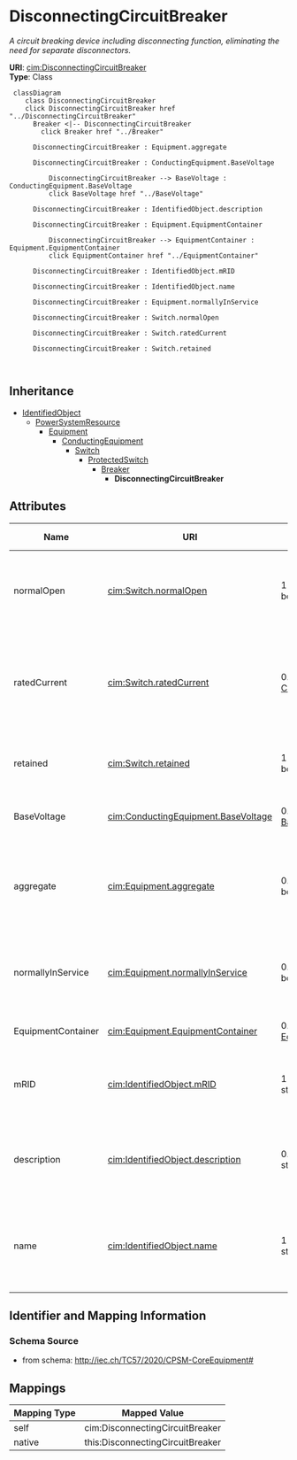 # DisconnectingCircuitBreaker


_A circuit breaking device including disconnecting function, eliminating the need for separate disconnectors._





**URI**: [cim:DisconnectingCircuitBreaker](http://iec.ch/TC57/CIM100#DisconnectingCircuitBreaker)<br />
**Type**: Class




```mermaid
 classDiagram
    class DisconnectingCircuitBreaker
    click DisconnectingCircuitBreaker href "../DisconnectingCircuitBreaker"
      Breaker <|-- DisconnectingCircuitBreaker
        click Breaker href "../Breaker"
      
      DisconnectingCircuitBreaker : Equipment.aggregate
        
      DisconnectingCircuitBreaker : ConductingEquipment.BaseVoltage
        
          DisconnectingCircuitBreaker --> BaseVoltage : ConductingEquipment.BaseVoltage
          click BaseVoltage href "../BaseVoltage"
        
      DisconnectingCircuitBreaker : IdentifiedObject.description
        
      DisconnectingCircuitBreaker : Equipment.EquipmentContainer
        
          DisconnectingCircuitBreaker --> EquipmentContainer : Equipment.EquipmentContainer
          click EquipmentContainer href "../EquipmentContainer"
        
      DisconnectingCircuitBreaker : IdentifiedObject.mRID
        
      DisconnectingCircuitBreaker : IdentifiedObject.name
        
      DisconnectingCircuitBreaker : Equipment.normallyInService
        
      DisconnectingCircuitBreaker : Switch.normalOpen
        
      DisconnectingCircuitBreaker : Switch.ratedCurrent
        
      DisconnectingCircuitBreaker : Switch.retained
        
      
```





## Inheritance
* [IdentifiedObject](IdentifiedObject.md)
    * [PowerSystemResource](PowerSystemResource.md)
        * [Equipment](Equipment.md)
            * [ConductingEquipment](ConductingEquipment.md)
                * [Switch](Switch.md)
                    * [ProtectedSwitch](ProtectedSwitch.md)
                        * [Breaker](Breaker.md)
                            * **DisconnectingCircuitBreaker**



## Attributes


| Name | URI | Cardinality and Range | Description | Inheritance |
| ---  | --- | --- | --- | --- |
| normalOpen | [cim:Switch.normalOpen](http://iec.ch/TC57/CIM100#Switch.normalOpen) | 1 <br />  boolean  | The attribute is used in cases when no Measurement for the status value is pr... | [Switch](Switch.md) |
| ratedCurrent | [cim:Switch.ratedCurrent](http://iec.ch/TC57/CIM100#Switch.ratedCurrent) | 0..1 <br />  [CurrentFlow](CurrentFlow.md)  | The maximum continuous current carrying capacity in amps governed by the devi... | [Switch](Switch.md) |
| retained | [cim:Switch.retained](http://iec.ch/TC57/CIM100#Switch.retained) | 1 <br />  boolean  | Branch is retained in the topological solution | [Switch](Switch.md) |
| BaseVoltage | [cim:ConductingEquipment.BaseVoltage](http://iec.ch/TC57/CIM100#ConductingEquipment.BaseVoltage) | 0..1 <br />  [BaseVoltage](BaseVoltage.md)  | Base voltage of this conducting equipment | [ConductingEquipment](ConductingEquipment.md) |
| aggregate | [cim:Equipment.aggregate](http://iec.ch/TC57/CIM100#Equipment.aggregate) | 0..1 <br />  boolean  | The aggregate flag provides an alternative way of representing an aggregated ... | [Equipment](Equipment.md) |
| normallyInService | [cim:Equipment.normallyInService](http://iec.ch/TC57/CIM100#Equipment.normallyInService) | 0..1 <br />  boolean  | Specifies the availability of the equipment under normal operating conditions | [Equipment](Equipment.md) |
| EquipmentContainer | [cim:Equipment.EquipmentContainer](http://iec.ch/TC57/CIM100#Equipment.EquipmentContainer) | 0..1 <br />  [EquipmentContainer](EquipmentContainer.md)  | Container of this equipment | [Equipment](Equipment.md) |
| mRID | [cim:IdentifiedObject.mRID](http://iec.ch/TC57/CIM100#IdentifiedObject.mRID) | 1 <br />  string  | Master resource identifier issued by a model authority | [IdentifiedObject](IdentifiedObject.md) |
| description | [cim:IdentifiedObject.description](http://iec.ch/TC57/CIM100#IdentifiedObject.description) | 0..1 <br />  string  | The description is a free human readable text describing or naming the object | [IdentifiedObject](IdentifiedObject.md) |
| name | [cim:IdentifiedObject.name](http://iec.ch/TC57/CIM100#IdentifiedObject.name) | 1 <br />  string  | The name is any free human readable and possibly non unique text naming the o... | [IdentifiedObject](IdentifiedObject.md) |









## Identifier and Mapping Information







### Schema Source


* from schema: http://iec.ch/TC57/2020/CPSM-CoreEquipment#





## Mappings

| Mapping Type | Mapped Value |
| ---  | ---  |
| self | cim:DisconnectingCircuitBreaker |
| native | this:DisconnectingCircuitBreaker |




